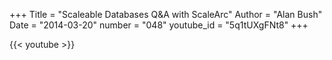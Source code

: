 +++
Title = "Scaleable Databases Q&A with ScaleArc"
Author = "Alan Bush"
Date = "2014-03-20"
number = "048"
youtube_id = "5q1tUXgFNt8"
+++

{{< youtube >}}
